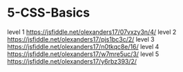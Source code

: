 # 5-CSS-Basics


level 1	https://jsfiddle.net/olexanders17/07vxzy3n/4/
level 2	https://jsfiddle.net/olexanders17/pjs1bc3c/2/
level 3	https://jsfiddle.net/olexanders17/n0tkqc8e/16/
level 4	https://jsfiddle.net/olexanders17/w7mre5uc/3/
level 5	https://jsfiddle.net/olexanders17/y6rbz393/2/
